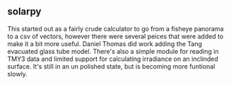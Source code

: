 solarpy
-------
This started out as a fairly crude calculator to go from a fisheye panorama to a csv of vectors, however there were several peices that were added to make it a bit more useful.  Daniel Thomas did work adding the Tang evacuated glass tube model.  There's also a simple module for reading in TMY3 data and limited support for calculating irradiance on an inclinded surface.  It's still in an un polished state, but is becoming more funtional slowly.
